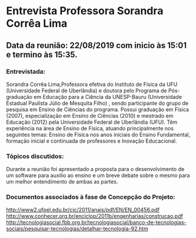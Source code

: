 # Entrevista Professora Sorandra Corrêa Lima
## Data da reunião: 22/08/2019 com inicio às 15:01 e termino às 15:35.

### Entrevistada:
<p> Sorandra Corrêa Lima,Professora efetiva do Instituto de Física da UFU (Universidade Federal de Uberlândia) e doutora pelo Programa de Pós-graduação em Educação para a Ciência da UNESP-Bauru (Universidade Estadual Paulista Júlio de Mesquita Filho) , sendo participante do grupo de pesquisa em Ensino de Ciências do programa. Possui graduação em Física (2007), especialização em Ensino de Ciências (2010) e mestrado em Educação (2012) pela Universidade Federal de Uberlândia (UFU). Têm experiência na área de Ensino de Física, atuando principalmente nos seguintes temas: Ensino de Física nos anos iniciais do Ensino Fundamental, formação inicial e continuada de professores e Inovação Educacional.</p>

### Tópicos discutidos:
<p>
Durante a reunião foi apresentado a proposta para o desenvolvimento de um software para auxilio ao ensino e um breve 
debate sobre o mesmo para um melhor entendimento de ambas as partes.
</p>

### Documentos associados à fase de Concepção do Projeto:

<http://www2.ufpel.edu.br/cic/2011/anais/pdf/EN/EN_00456.pdf>
<http://www.conhecer.org.br/enciclop/2011b/engenharias/construcao.pdf>
<http://tecnologiasocial.fbb.org.br/tecnologiasocial/banco-de-tecnologias-sociais/pesquisar-tecnologias/detalhar-tecnologia-92.htm>

